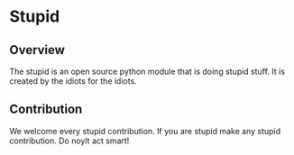 # Stupid
## Overview
The stupid is an open source python module that is doing stupid stuff. It is created by the idiots for the idiots.  
## Contribution
We welcome every stupid contribution. If you are stupid make any stupid contribution. Do noylt act smart!
